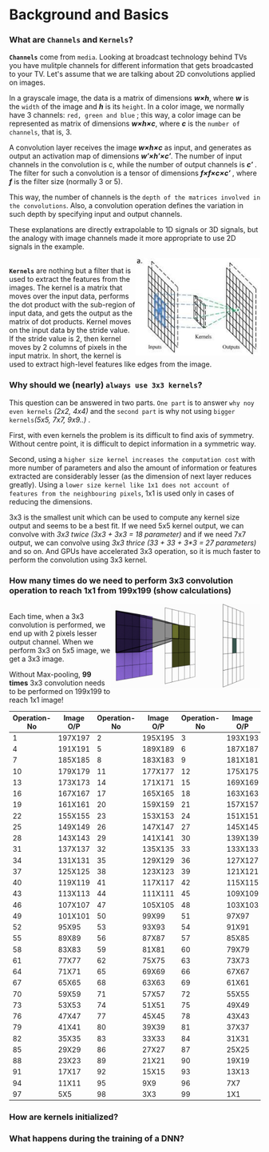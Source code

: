 # Background and Basics</br>

### What are `Channels` and `Kernels`?</br>
**`Channels`** come from `media`. Looking at broadcast technology behind TVs you have mulitple channels for different information that gets broadcasted to your TV. Let's assume that we are talking about 2D convolutions applied on images.</br>

In a grayscale image, the data is a matrix of dimensions **_w×h_**, where **_w_** is the `width` of the image and **_h_** is its `height`. In a color image, we normally have 3 channels: `red, green and blue` ; this way, a color image can be represented as matrix of dimensions **_w×h×c_**, where **_c_** is the `number of channels`, that is, 3.
    
A convolution layer receives the image **_w×h×c_** as input, and generates as output an activation map of dimensions **_w′×h′×c′_**. The number of input channels in the convolution is c, while the number of output channels is **_c′_** . The filter for such a convolution is a tensor of dimensions **_f×f×c×c′_** , where **_f_** is the filter size (normally 3 or 5).

This way, the number of channels is the `depth of the matrices involved in the convolutions`. Also, a convolution operation defines the variation in such depth by specifying input and output channels.

These explanations are directly extrapolable to 1D signals or 3D signals, but the analogy with image channels made it more appropriate to use 2D signals in the example.

<img src="../scenarios/media/kernels.jpg" align="right" alt="" width="250"/> </br>
**`Kernels`** are nothing but a filter that is used to extract the features from the images. The kernel is a matrix that moves over the input data, performs the dot product with the sub-region of input data, and gets the output as the matrix of dot products. Kernel moves on the input data by the stride value. If the stride value is 2, then kernel moves by 2 columns of pixels in the input matrix. In short, the kernel is used to extract high-level features like edges from the image.

### Why should we (nearly) `always use 3x3 kernels`?</br>
This question can be answered in two parts. `One part` is to answer `why noy even kernels` _(2x2, 4x4)_ and the `second part` is why not using `bigger kernels`_(5x5, 7x7, 9x9..)_ .

First, with even kernels the problem is its difficult to find axis of symmetry. Without centre point, it is difficult to depict information in a symmetric way.

Second, using a `higher size kernel increases the computation cost` with more number of parameters and also the amount of information or features extracted are considerably lesser (as the dimension of next layer reduces greatly). Using a `lower size kernel like 1x1 does not account of features from the neighbouring pixels`, 1x1 is used only in cases of reducing the dimensions.

3x3 is the smallest unit which can be used to compute any kernel size output and seems to be a best fit. If we need 5x5 kernel output, we can convolve with _3x3 twice (3x3 + 3x3 = 18 parameter)_ and if we need 7x7 output, we can convolve using _3x3 thrice (33 + 33 + 3*3 = 27 parameters)_ and so on. And GPUs have accelerated 3x3 operation, so it is much faster to perform the convolution using 3x3 kernel.

### How many times do we need to perform 3x3 convolution operation to reach 1x1 from 199x199 (show calculations)</br>

<img src="../scenarios/media/cnn.gif" align="right" alt="" width="300"/> </br>
Each time, when a 3x3 convolution is performed, we end up with 2 pixels lesser output channel. When we perform 3x3 on 5x5 image, we get a 3x3 image.

Without Max-pooling, **99 times** 3x3 convolution needs to be performed on 199x199 to reach 1x1 image!

|  Operation-No | Image O/P	|  Operation-No | Image O/P	|  Operation-No | Image O/P	|
|---------------|-----------|---------------|-----------|---------------|-----------|
|		1		|	197X197	|		2		|	195X195	|		3		|	193X193	|
|		4		|	191X191	|		5		|	189X189	|		6		|	187X187	|
|		7		|	185X185	|		8		|	183X183	|		9		|	181X181	|
|		10		|	179X179	|		11		|	177X177	|		12		|	175X175	|
|		13		|	173X173	|		14		|	171X171	|		15		|	169X169	|
|		16		|	167X167	|		17		|	165X165	|		18		|	163X163	|
|		19		|	161X161	|		20		|	159X159	|		21		|	157X157	|
|		22		|	155X155	|		23		|	153X153	|		24		|	151X151	|
|		25		|	149X149	|		26		|	147X147	|		27		|	145X145	|
|		28		|	143X143	|		29		|	141X141	|		30		|	139X139	|
|		31		|	137X137	|		32		|	135X135	|		33		|	133X133	|
|		34		|	131X131	|		35		|	129X129	|		36		|	127X127	|
|		37		|	125X125	|		38		|	123X123	|		39		|	121X121	|
|		40		|	119X119	|		41		|	117X117	|		42		|	115X115	|
|		43		|	113X113	|		44		|	111X111	|		45		|	109X109	|
|		46		|	107X107	|		47		|	105X105	|		48		|	103X103	|
|		49		|	101X101	|		50		|	99X99	|		51		|	97X97	|
|		52		|	95X95	|		53		|	93X93	|		54		|	91X91	|
|		55		|	89X89	|		56		|	87X87	|		57		|	85X85	|
|		58		|	83X83	|		59		|	81X81	|		60		|	79X79	|
|		61		|	77X77	|		62		|	75X75	|		63		|	73X73	|
|		64		|	71X71	|		65		|	69X69	|		66		|	67X67	|
|		67		|	65X65	|		68		|	63X63	|		69		|	61X61	|
|		70		|	59X59	|		71		|	57X57	|		72		|	55X55	|
|		73		|	53X53	|		74		|	51X51	|		75		|	49X49	|
|		76		|	47X47	|		77		|	45X45	|		78		|	43X43	|
|		79		|	41X41	|		80		|	39X39	|		81		|	37X37	|
|		82		|	35X35	|		83		|	33X33	|		84		|	31X31	|
|		85		|	29X29	|		86		|	27X27	|		87		|	25X25	|
|		88		|	23X23	|		89		|	21X21	|		90		|	19X19	|
|		91		|	17X17	|		92		|	15X15	|		93		|	13X13	|
|		94		|	11X11	|		95		|	9X9	    |		96		|	7X7	    |
|		97		|	5X5	    |		98		|	3X3	    |		99		|	1X1	    |


### How are kernels initialized?</br>

### What happens during the training of a DNN?</br>
